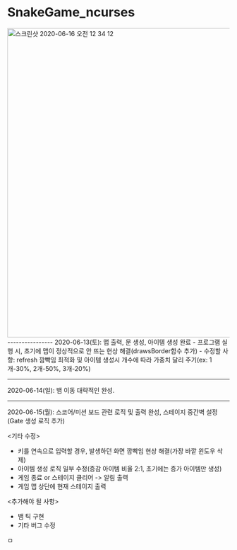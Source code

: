 # SnakeGame_ncurses
<img width="699" alt="스크린샷 2020-06-16 오전 12 34 12" src="https://user-images.githubusercontent.com/2377324/84677072-2aa36680-af69-11ea-81bc-61cec12a238d.png">
----------------
2020-06-13(토): 맵 출력, 문 생성, 아이템 생성 완료
- 프로그램 실행 시, 초기에 맵이 정상적으로 안 뜨는 현상 해결(drawsBorder함수 추가)
- 수정할 사항: refresh 깜빡임 최적화 및 아이템 생성시 개수에 따라 가중치 달리 주기(ex: 1개-30%, 2개-50%, 3개-20%)

----------------
2020-06-14(일): 뱀 이동 대략적인 완성.

----------------
2020-06-15(월): 스코어/미션 보드 관련 로직 및 출력 완성, 스테이지 중간벽 설정(Gate 생성 로직 추가)

<기타 수정>
- 키를 연속으로 입력할 경우, 발생하던 화면 깜빡임 현상 해결(가장 바깥 윈도우 삭제)
- 아이템 생성 로직 일부 수정(증감 아이템 비율 2:1, 초기에는 증가 아이템만 생성)
- 게임 종료 or 스테이지 클리어 -> 알림 출력
- 게임 맵 상단에 현재 스테이지 출력

<추가해야 될 사항>
- 뱀 틱 구현
- 기타 버그 수정






ㅁ
